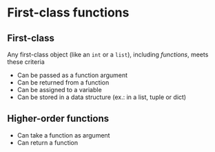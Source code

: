 # First-class functions

## First-class
Any first-class object (like an `int` or a `list`), including *functions*, meets
these criteria
- Can be passed as a function argument
- Can be returned from a function
- Can be assigned to a variable
- Can be stored in a data structure (ex.: in a list, tuple or dict)

## Higher-order functions
- Can take a function as argument
- Can return a function